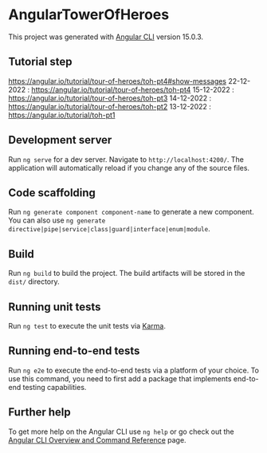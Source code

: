 # AngularTowerOfHeroes

This project was generated with [Angular CLI](https://github.com/angular/angular-cli) version 15.0.3.

## Tutorial step
https://angular.io/tutorial/tour-of-heroes/toh-pt4#show-messages
22-12-2022 : https://angular.io/tutorial/tour-of-heroes/toh-pt4
15-12-2022 : https://angular.io/tutorial/tour-of-heroes/toh-pt3
14-12-2022 : https://angular.io/tutorial/tour-of-heroes/toh-pt2
13-12-2022 : https://angular.io/tutorial/toh-pt1

## Development server

Run `ng serve` for a dev server. Navigate to `http://localhost:4200/`. The application will automatically reload if you change any of the source files.

## Code scaffolding

Run `ng generate component component-name` to generate a new component. You can also use `ng generate directive|pipe|service|class|guard|interface|enum|module`.

## Build

Run `ng build` to build the project. The build artifacts will be stored in the `dist/` directory.

## Running unit tests

Run `ng test` to execute the unit tests via [Karma](https://karma-runner.github.io).

## Running end-to-end tests

Run `ng e2e` to execute the end-to-end tests via a platform of your choice. To use this command, you need to first add a package that implements end-to-end testing capabilities.

## Further help

To get more help on the Angular CLI use `ng help` or go check out the [Angular CLI Overview and Command Reference](https://angular.io/cli) page.
